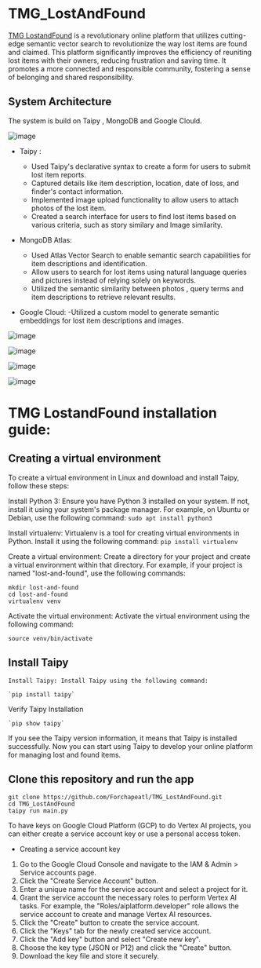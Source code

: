 # TMG_LostAndFound
[TMG LostandFound](https://lostandfound.taipy.cloud) is a revolutionary online platform that utilizes cutting-edge semantic vector search to revolutionize the way lost items are found and claimed.
This platform significantly improves the efficiency of reuniting lost items with their owners, reducing frustration and saving time. It promotes a more connected and responsible community, fostering a sense of belonging and shared responsibility.



## System Architecture
The system is build on Taipy , MongoDB and Google Clould.

![image](https://github.com/Forchapeatl/TMG_LostAndFound/assets/24577149/140e1f22-8858-4160-9170-a8cba9ea6bc2)

- Taipy :
  - Used Taipy's declarative syntax to create a form for users to submit lost item reports.
  - Captured details like item description, location, date of loss, and finder's contact information.
  - Implemented image upload functionality to allow users to attach photos of the lost item.
  - Created a search interface for users to find lost items based on various criteria, such as story similary and Image similarity.
  
- MongoDB Atlas:
    - Used Atlas Vector Search to enable semantic search capabilities for item descriptions and identification.
    - Allow users to search for lost items using natural language queries and pictures instead of relying solely on keywords.
    - Utilized the semantic similarity between photos , query terms and item descriptions to retrieve relevant results.

-  Google Cloud:
    -Utilized a  custom model to generate semantic embeddings for lost item descriptions and images.


![image](https://github.com/Forchapeatl/TMG_LostAndFound/assets/24577149/eebee505-6347-42e5-bbdc-7b93d8e96507)

![image](https://github.com/Forchapeatl/TMG_LostAndFound/assets/24577149/e72b2d55-512a-4cdd-b02a-02c8ff75fd62)

![image](https://github.com/Forchapeatl/TMG_LostAndFound/assets/24577149/72779cd1-4e2a-4c30-8179-43be3231a2e8)

![image](https://github.com/Forchapeatl/TMG_LostAndFound/assets/24577149/48b8ab7c-bbf7-4e08-b56b-bd6dec3c82bb)

# TMG LostandFound installation guide:
## Creating a virtual environment
To create a virtual environment in Linux and download and install Taipy, follow these steps:

Install Python 3: Ensure you have Python 3 installed on your system. If not, install it using your system's package manager. For example, on Ubuntu or Debian, use the following command:
```sudo apt install python3```

Install virtualenv: Virtualenv is a tool for creating virtual environments in Python. Install it using the following command:
```pip install virtualenv```

Create a virtual environment: Create a directory for your project and create a virtual environment within that directory. For example, if your project is named "lost-and-found", use the following commands:

```
mkdir lost-and-found
cd lost-and-found
virtualenv venv

```
Activate the virtual environment: Activate the virtual environment using the following command:

```
source venv/bin/activate
```

## Install Taipy

    Install Taipy: Install Taipy using the following command:
    
    `pip install taipy`

Verify Taipy Installation

    `pip show taipy`

If you see the Taipy version information, it means that Taipy is installed successfully. Now you can start using Taipy to develop your online platform for managing lost and found items.

## Clone this repository and run the app

```
git clone https://github.com/Forchapeatl/TMG_LostAndFound.git
cd TMG_LostAndFound
taipy run main.py
```

To have keys on Google Cloud Platform (GCP) to do Vertex AI projects, you can either create a service account key or use a personal access token.

- Creating a service account key

1. Go to the Google Cloud Console and navigate to the IAM & Admin > Service accounts page.
2. Click the "Create Service Account" button.
3. Enter a unique name for the service account and select a project for it.
4. Grant the service account the necessary roles to perform Vertex AI tasks. For example, the "Roles/aiplatform.developer" role allows the service account to create and manage Vertex AI resources.
5. Click the "Create" button to create the service account.
6. Click the "Keys" tab for the newly created service account.
7. Click the "Add key" button and select "Create new key".
8. Choose the key type (JSON or P12) and click the "Create" button.
9. Download the key file and store it securely.


